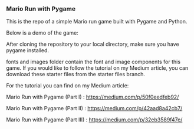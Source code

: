 ### Mario Run with Pygame 

This is the repo of a simple Mario run game built with Pygame and Python.

Below is a demo of the game:


After cloning the repository to your local directory, make sure you have pygame installed.

fonts and images folder contain the font and image components for this game.
If you would like to follow the tutorial on my Medium article, you can download 
these starter files from the starter files branch.

For the tutorial you can find on my Medium article:

Mario Run with Pygame (Part I) : https://medium.com/p/50f0eedfeb92/

Mario Run with Pygame (Part II) : https://medium.com/p/42aad8a42cb7/

Mario Run with Pygame (Part III) : https://medium.com/p/32eb3589f47e/

